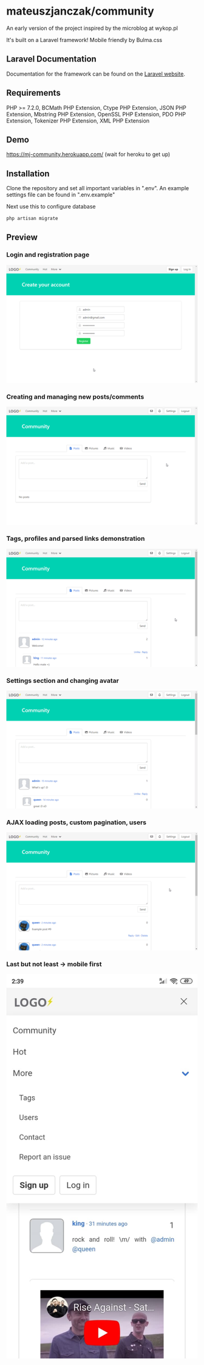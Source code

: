 # mateuszjanczak/community

An early version of the project inspired by the microblog at wykop.pl 

It's built on a Laravel framework! Mobile friendly by Bulma.css

## Laravel Documentation

Documentation for the framework can be found on the [Laravel website](https://laravel.com/docs/5.8).


## Requirements
PHP >= 7.2.0, BCMath PHP Extension, Ctype PHP Extension, JSON PHP Extension, Mbstring PHP Extension, OpenSSL PHP Extension, PDO PHP Extension, Tokenizer PHP Extension, XML PHP Extension

## Demo
https://mj-community.herokuapp.com/ (wait for heroku to get up)

## Installation

Clone the repository and set all important variables in ".env". An example settings file can be found in ".env.example"

Next use this to configure database

```bash
php artisan migrate
```

## Preview
### Login and registration page
![Demo1](./demo1.gif)

### Creating and managing new posts/comments
![Demo2](./demo2.gif)

### Tags, profiles and parsed links demonstration
![Demo3](./demo3.gif)

### Settings section and changing avatar
![Demo4](./demo4.gif)

### AJAX loading posts, custom pagination, users
![Demo5](./demo5.gif) 

### Last but not least -> mobile first
![Demo6](./demo6.jpg)
